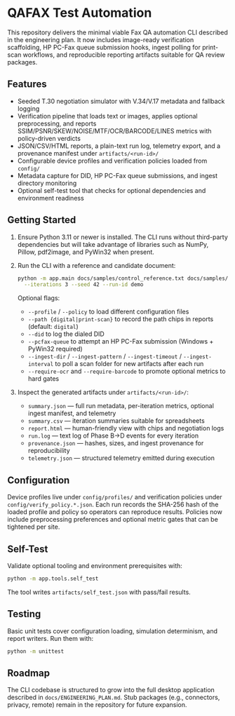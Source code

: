 # QAFAX Test Automation

This repository delivers the minimal viable Fax QA automation CLI described in the
engineering plan. It now includes image-ready verification scaffolding, HP PC-Fax queue
submission hooks, ingest polling for print-scan workflows, and reproducible reporting
artifacts suitable for QA review packages.

## Features

- Seeded T.30 negotiation simulator with V.34/V.17 metadata and fallback logging
- Verification pipeline that loads text or images, applies optional preprocessing, and
  reports SSIM/PSNR/SKEW/NOISE/MTF/OCR/BARCODE/LINES metrics with policy-driven verdicts
- JSON/CSV/HTML reports, a plain-text run log, telemetry export, and a provenance manifest
  under `artifacts/<run-id>/`
- Configurable device profiles and verification policies loaded from `config/`
- Metadata capture for DID, HP PC-Fax queue submissions, and ingest directory monitoring
- Optional self-test tool that checks for optional dependencies and environment readiness

## Getting Started

1. Ensure Python 3.11 or newer is installed. The CLI runs without third-party dependencies
   but will take advantage of libraries such as NumPy, Pillow, pdf2image, and PyWin32 when
   present.
2. Run the CLI with a reference and candidate document:

   ```bash
   python -m app.main docs/samples/control_reference.txt docs/samples/control_candidate.txt \
     --iterations 3 --seed 42 --run-id demo
   ```

   Optional flags:

   - `--profile` / `--policy` to load different configuration files
   - `--path {digital|print-scan}` to record the path chips in reports (default: `digital`)
   - `--did` to log the dialed DID
   - `--pcfax-queue` to attempt an HP PC-Fax submission (Windows + PyWin32 required)
   - `--ingest-dir` / `--ingest-pattern` / `--ingest-timeout` / `--ingest-interval` to poll a
     scan folder for new artifacts after each run
   - `--require-ocr` and `--require-barcode` to promote optional metrics to hard gates

3. Inspect the generated artifacts under `artifacts/<run-id>/`:

   - `summary.json` — full run metadata, per-iteration metrics, optional ingest manifest, and telemetry
   - `summary.csv` — iteration summaries suitable for spreadsheets
   - `report.html` — human-friendly view with chips and negotiation logs
   - `run.log` — text log of Phase B→D events for every iteration
   - `provenance.json` — hashes, sizes, and ingest provenance for reproducibility
   - `telemetry.json` — structured telemetry emitted during execution

## Configuration

Device profiles live under `config/profiles/` and verification policies under
`config/verify_policy.*.json`. Each run records the SHA-256 hash of the loaded profile and
policy so operators can reproduce results. Policies now include preprocessing preferences
and optional metric gates that can be tightened per site.

## Self-Test

Validate optional tooling and environment prerequisites with:

```bash
python -m app.tools.self_test
```

The tool writes `artifacts/self_test.json` with pass/fail results.

## Testing

Basic unit tests cover configuration loading, simulation determinism, and report writers.
Run them with:

```bash
python -m unittest
```

## Roadmap

The CLI codebase is structured to grow into the full desktop application described in
`docs/ENGINEERING_PLAN.md`. Stub packages (e.g., connectors, privacy, remote) remain in the
repository for future expansion.
